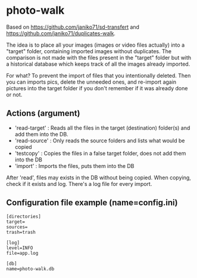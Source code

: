 # photo-walk

Based on https://github.com/janiko71/sd-transfert and https://github.com/janiko71/duplicates-walk.

The idea is to place all your images (images or video files actually) into a "target" folder, containing imported images without duplicates. The comparison is not made with the files present in the "target" folder but with a historical database which keeps track of all the images already imported.

For what? To prevent the import of files that you intentionally deleted. Then you can imports pics, delete the unneeded ones, and re-import again pictures into the target folder if you don't remember if it was already done or not. 

## Actions (argument)

- 'read-target' : Reads all the files in the target (destination) folder(s) and add them into the DB.  
- 'read-source' : Only reads the source folders and lists what would be copied
- 'testcopy' : Copies the files in a false target folder, does not add them into the DB
- 'import' : Imports the files, puts them into the DB

After 'read', files may exists in the DB without being copied. When copying, check if it exists and log. There's a log file for every import.

## Configuration file example (name=config.ini)

```
[directories]
target=
sources=
trash=trash

[log]
level=INFO
file=app.log

[db]
name=photo-walk.db
```